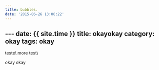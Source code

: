 ```yaml
---
title: bubbles.
date: '2015-06-26 13:06:22'
---
```


​---
date: {{ site.time }}
title: okayokay
category: okay
tags: okay
---

teste\\
more test\\

okay okay

